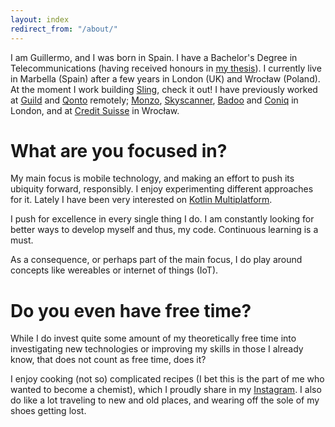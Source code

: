 ```yaml
---
layout: index
redirect_from: "/about/"
---
```


I am Guillermo, and I was born in Spain. I have a Bachelor's Degree in Telecommunications (having received honours in [my thesis](https://github.com/wiyarmir/GeoNoise)). I currently live in Marbella (Spain) after a few years in London (UK) and Wrocław (Poland). At the moment I work building [Sling](https://sling.money), check it out! I have previously worked at [Guild](https://guild.host) and [Qonto](https://qonto.com) remotely; [Monzo](https://monzo.com), [Skyscanner](https://www.skyscanner.net/media/about-skyscanner), [Badoo](https://corp.badoo.com) and [Coniq](http://coniq.com/) in London, and at [Credit Suisse](https://www.credit-suisse.com/microsites/careers-wroclaw/en.html) in Wrocław.

# What are you focused in?

My main focus is mobile technology, and making an effort to push its ubiquity forward, responsibly. I enjoy experimenting different approaches for it. Lately I have been very interested on [Kotlin Multiplatform](https://kotlinlang.org/docs/reference/multiplatform.html).

I push for excellence in every single thing I do. I am constantly looking for better ways to develop myself and thus, my code. Continuous learning is a must.

As a consequence, or perhaps part of the main focus, I do play around concepts like wereables or internet of things (IoT).

# Do you even have free time?

While I do invest quite some amount of my theoretically free time into investigating new technologies or improving my skills in those I already know, that does not count as free time, does it?

I enjoy cooking (not so) complicated recipes (I bet this is the part of me who wanted to become a chemist), which I proudly share in my [Instagram](https://instagram.com/wiyarmir). I also do like a lot traveling to new and old places, and wearing off the sole of my shoes getting lost.
